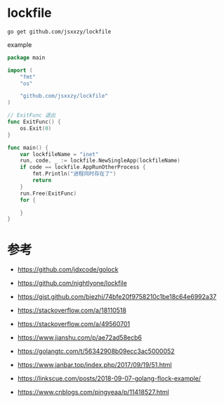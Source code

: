 # lockfile

```
go get github.com/jsxxzy/lockfile
```

example

```go
package main

import (
	"fmt"
	"os"

	"github.com/jsxxzy/lockfile"
)

// ExitFunc 退出
func ExitFunc() {
	os.Exit(0)
}

func main() {
	var lockfileName = "inet"
	run, code, _ := lockfile.NewSingleApp(lockfileName)
	if code == lockfile.AppRunOtherProcess {
		fmt.Println("进程同时存在了")
		return
	}
	run.Free(ExitFunc)
	for {

	}
}
```

# 参考

- https://github.com/jdxcode/golock

- https://github.com/nightlyone/lockfile

- https://gist.github.com/biezhi/74bfe20f9758210c1be18c64e6992a37

- https://stackoverflow.com/a/18110518

- https://stackoverflow.com/a/49560701

- https://www.jianshu.com/p/ae72ad58ecb6

- https://golangtc.com/t/56342908b09ecc3ac5000052

- https://www.janbar.top/index.php/2017/09/19/51.html

- https://linkscue.com/posts/2018-09-07-golang-flock-example/

- https://www.cnblogs.com/pingyeaa/p/11418527.html